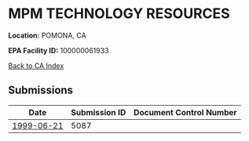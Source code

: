 # MPM TECHNOLOGY RESOURCES

**Location:** POMONA, CA

**EPA Facility ID:** 100000061933

[Back to CA Index](../../index.md)

## Submissions

| Date | Submission ID | Document Control Number |
|------|--------------|-------------------------|
| [1999-06-21](submissions/5087.md) | 5087 |  |
